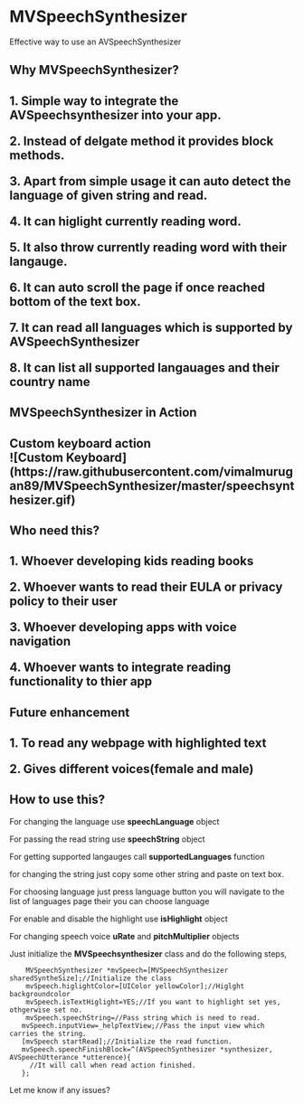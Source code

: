 MVSpeechSynthesizer
===================

Effective way to use an AVSpeechSynthesizer

 <h2>Why MVSpeechSynthesizer?<h2> 
 
<p>1. Simple way to integrate the AVSpeechsynthesizer into your app.</p>
<p>2. Instead of delgate method it provides block methods.</p>
<p>3. Apart from simple usage it can auto detect the language of given string and read.</p>
<p>4. It can higlight currently reading word.</p>
<p>5. It also throw currently reading word with their langauge.</p> 
<p>6. It can auto scroll the page if once reached bottom of the text box.</p>
<p>7. It can read all languages which is supported by AVSpeechSynthesizer</p>
<p>8. It can list all supported langauages and their country name</p>

<h2>MVSpeechSynthesizer in Action<h2>
<div>Custom keyboard action</div>
![Custom Keyboard](https://raw.githubusercontent.com/vimalmurugan89/MVSpeechSynthesizer/master/speechsynthesizer.gif)

<h2>Who need this?<h2>

<p>1. Whoever developing kids reading books</p>
<p>2. Whoever wants to read their EULA or privacy policy to their user</p>
<p>3. Whoever developing apps with voice navigation</p>
<p>4. Whoever wants to integrate reading functionality to thier app</p>

<h2>Future enhancement<h2>

   <p>1. To read any webpage with highlighted text</p>
   <p>2. Gives different voices(female and male)</p>

<h2>How to use this?</h2>
   <p>For changing the language use <b>speechLanguage</b> object</p>
   <p>For passing the read string use <b>speechString</b> object </p>
   <p>For getting supported langauges call <b>supportedLanguages</b> function</p>
   <p>for changing the string just copy some other string and paste on text box.</p>
   <p>For choosing language just press language button you will navigate to the list of languages page their you can choose language</p>
   <p>For enable and disable the highlight use <b>isHighlight</b> object</p>
   <p>For changing speech voice <b>uRate</b> and <b>pitchMultiplier</b> objects</p>
    
   <p>Just initialize the <b>MVSpeechsynthesizer</b> class and do the following steps,</p>
   
        MVSpeechSynthesizer *mvSpeech=[MVSpeechSynthesizer sharedSyntheSize];//Initialize the class
        mvSpeech.higlightColor=[UIColor yellowColor];//Higlght backgroundcolor
        mvSpeech.isTextHiglight=YES;//If you want to highlight set yes, othgerwise set no.
        mvSpeech.speechString=//Pass string which is need to read.
       mvSpeech.inputView=_helpTextView;//Pass the input view which carries the string.
       [mvSpeech startRead];//Initialize the read function.
       mvSpeech.speechFinishBlock=^(AVSpeechSynthesizer *synthesizer, AVSpeechUtterance *utterence){
         //It will call when read action finished.
       };
       
    
<p>Let me know if any issues?</p>






 
